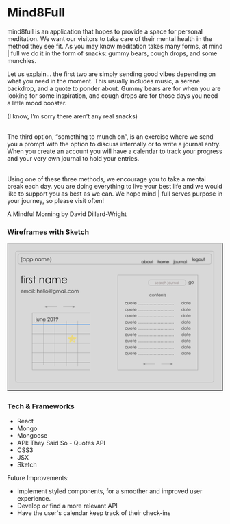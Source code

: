 # Mind8Full

mind8full is an application that hopes to provide a space for personal meditation. We want our visitors to take care of their mental health in the method they see fit. As you may know meditation takes many forms, at mind | full we do it in the form of snacks: gummy bears, cough drops, and some munchies.

Let us explain… the first two are simply sending good vibes depending on what you need in the moment. This usually includes music, a serene backdrop, and a quote to ponder about. Gummy bears are for when you are looking for some inspiration, and cough drops are for those days you need a little mood booster.

(I know, I’m sorry there aren’t any real snacks)<br/><br/>

The third option, “something to munch on”, is an exercise where we send you a prompt with the option to discuss internally or to write a journal entry. When you create an account you will have a calendar to track your progress and your very own journal to hold your entries.<br/><br/>

Using one of these three methods, we encourage you to take a mental break each day. you are doing everything to live your best life and we would like to support you as best as we can. We hope mind | full serves purpose in your journey, so please visit often!

A Mindful Morning by David Dillard-Wright

### Wireframes with Sketch

![Sketch Screenshot](https://github.com/parkaitlin/frontend-react-p3/blob/master/src/img/Screen%20Shot%202019-05-17%20at%2010.20.36%20AM.png?raw=true)

### Tech & Frameworks
- React
- Mongo
- Mongoose
- API: They Said So - Quotes API
- CSS3
- JSX
- Sketch

Future Improvements:
- Implement styled components, for a smoother and improved user experience.
- Develop or find a more relevant API
- Have the user's calendar keep track of their check-ins

